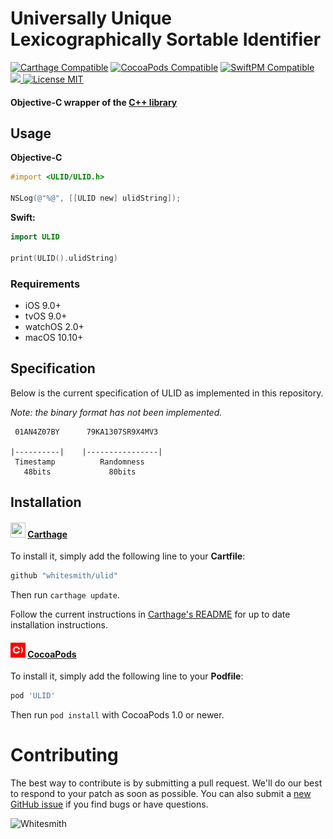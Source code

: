 # Universally Unique Lexicographically Sortable Identifier

[![Carthage Compatible](https://img.shields.io/badge/Carthage-compatible-4BC51D.svg)](https://github.com/Carthage/Carthage)
[![CocoaPods Compatible](https://img.shields.io/cocoapods/v/ULID.svg)](https://cocoapods.org/pods/WSTagsField)
[![SwiftPM Compatible](https://img.shields.io/badge/SwiftPM-Compatible-brightgreen.svg)](https://swift.org/package-manager)
<a href="https://github.com/whitesmith/ulid/actions">
  <img src="https://github.com/whitesmith/ulid/workflows/Push/badge.svg" />
</a>
[![License MIT](https://img.shields.io/badge/License-MIT-lightgrey.svg?style=flat)](https://opensource.org/licenses/MIT)

#### Objective-C wrapper of the [C++ library](https://github.com/suyash/ulid)

## Usage

**Objective-C**

```objective-c
#import <ULID/ULID.h>

NSLog(@"%@", [[ULID new] ulidString]);
```

**Swift:**

```swift
import ULID

print(ULID().ulidString)
```

### Requirements

- iOS 9.0+
- tvOS 9.0+
- watchOS 2.0+
- macOS 10.10+

## Specification

Below is the current specification of ULID as implemented in this repository.

*Note: the binary format has not been implemented.*

```
 01AN4Z07BY      79KA1307SR9X4MV3

|----------|    |----------------|
 Timestamp          Randomness
   48bits             80bits
```

## Installation

#### <img src="https://cloud.githubusercontent.com/assets/432536/5252404/443d64f4-7952-11e4-9d26-fc5cc664cb61.png" width="24" height="24"> [Carthage]

[Carthage]: https://github.com/Carthage/Carthage

To install it, simply add the following line to your **Cartfile**:

```ruby
github "whitesmith/ulid"
```

Then run `carthage update`.

Follow the current instructions in [Carthage's README][carthage-installation]
for up to date installation instructions.

[carthage-installation]: https://github.com/Carthage/Carthage#adding-frameworks-to-an-application

#### <img src="https://raw.githubusercontent.com/ricardopereira/resources/master/img/cocoapods.png" width="24" height="24"> [CocoaPods]

[CocoaPods]: http://cocoapods.org

To install it, simply add the following line to your **Podfile**:

```ruby
pod 'ULID'
```

Then run `pod install` with CocoaPods 1.0 or newer.

# Contributing

The best way to contribute is by submitting a pull request. We'll do our best to respond to your patch as soon as possible. You can also submit a [new GitHub issue](https://github.com/whitesmith/ulid/issues/new) if you find bugs or have questions.

![Whitesmith](http://i.imgur.com/Si2l3kd.png)
